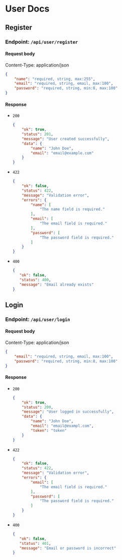# User Docs

## Register

### Endpoint: `/api/user/register`

#### Request body

Content-Type: application/json

```json
{
    "name": "required, string, max:255",
    "email": "required, string, email, max:100",
    "password": "required, string, min:8, max:100"
}
```

#### Response

- `200`
    ```json
    {
        "ok": true,
        "status": 201,
        "message": "User created successfully",
        "data": {
            "name": "John Doe",
            "email": "email@example.com"
        }
    }
    ```
- `422`
    ```json
    {
        "ok": false,
        "status": 422,
        "message": "Validation error",
        "errors": {
            "name": [
                "The name field is required."
            ],
            "email": [
                "The email field is required."
            ],
            "password": [
                "The password field is required."
            ]
        }
    }
    ```
- `400`
    ```json
    {
       "ok": false,
       "status": 400,
       "message": "Email already exists"
    }
    ```

## Login

### Endpoint: `/api/user/login`

#### Request body

Content-Type: application/json

```json
{
    "email": "required, string, email, max:100",
    "password": "required, string, min:8, max:100"
}
```

#### Response

- `200`
    ```json
    {
        "ok": true,
        "status": 200,
        "message": "User logged in successfully",
        "data": {
            "name": "John Doe",
            "email": "email@exampl.com",
            "token": "token"
        }
    }
    ```
- `422`
    ```json
    {
        "ok": false,
        "status": 422,
        "message": "Validation error",
        "errors": {
            "email": [
                "The email field is required."
            ],
            "password": [
                "The password field is required."
            ]
        }
    }
    ```
- `400`
    ```json
    {
       "ok": false,
       "status": 401,
       "message": "Email or password is incorrect"
    }
    ```
